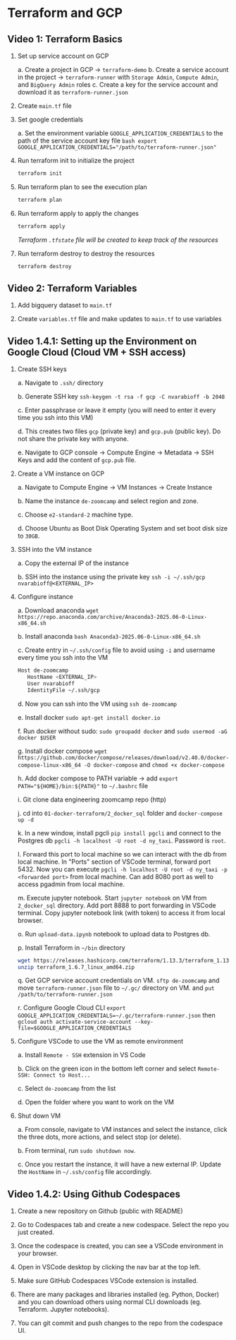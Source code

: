 # Terraform and GCP

## Video 1: Terraform Basics

1. Set up service account on GCP

    a. Create a project in GCP -> `terraform-demo`
    b. Create a service account in the project -> `terraform-runner` with `Storage Admin`, `Compute Admin`, and `BigQuery Admin` roles
    c. Create a key for the service account and download it as `terraform-runner.json`

2. Create `main.tf` file

3. Set google credentials

    a. Set the environment variable `GOOGLE_APPLICATION_CREDENTIALS` to the path of the service account key file
       ```bash
       export GOOGLE_APPLICATION_CREDENTIALS="/path/to/terraform-runner.json"
       ```

4. Run terraform init to initialize the project

   ```bash
   terraform init
   ```

5. Run terraform plan to see the execution plan

   ```bash
   terraform plan
   ```

6. Run terraform apply to apply the changes

   ```bash
   terraform apply
   ```

   *Terraform `.tfstate` file will be created to keep track of the resources*

7. Run terraform destroy to destroy the resources

   ```bash
   terraform destroy
   ```

## Video 2: Terraform Variables

1. Add bigquery dataset to `main.tf`

2. Create `variables.tf` file and make updates to `main.tf` to use variables

## Video 1.4.1: Setting up the Environment on Google Cloud (Cloud VM + SSH access)

1. Create SSH keys

   a. Navigate to `.ssh/` directory

   b. Generate SSH key `ssh-keygen -t rsa -f gcp -C nvarabioff -b 2048`

   c. Enter passphrase or leave it empty (you will need to enter it every time you ssh into this VM)

   d. This creates two files `gcp` (private key) and `gcp.pub` (public key). Do not share the private key with anyone.

   e. Navigate to GCP console -> Compute Engine -> Metadata -> SSH Keys and add the content of `gcp.pub` file.

2. Create a VM instance on GCP

   a. Navigate to Compute Engine -> VM Instances -> Create Instance

   b. Name the instance `de-zoomcamp` and select region and zone.

   c. Choose `e2-standard-2` machine type.

   d. Choose Ubuntu as Boot Disk Operating System and set boot disk size to `30GB`.

3. SSH into the VM instance

   a. Copy the external IP of the instance

   b. SSH into the instance using the private key `ssh -i ~/.ssh/gcp nvarabioff@<EXTERNAL_IP>`

4. Configure instance

   a. Download anaconda `wget https://repo.anaconda.com/archive/Anaconda3-2025.06-0-Linux-x86_64.sh`

   b. Install anaconda `bash Anaconda3-2025.06-0-Linux-x86_64.sh`

   c. Create entry in `~/.ssh/config` file to avoid using `-i` and username every time you ssh into the VM

      ```bash
      Host de-zoomcamp
         HostName <EXTERNAL_IP>
         User nvarabioff
         IdentityFile ~/.ssh/gcp
      ```

   d. Now you can ssh into the VM using `ssh de-zoomcamp`

   e. Install docker `sudo apt-get install docker.io`

   f. Run docker without sudo: `sudo groupadd docker` and `sudo usermod -aG docker $USER`

   g. Install docker compose `wget https://github.com/docker/compose/releases/download/v2.40.0/docker-compose-linux-x86_64 -O docker-compose` and `chmod +x docker-compose`

   h. Add docker compose to PATH variable -> add `export PATH="${HOME}/bin:${PATH}"` to `~/.bashrc` file

   i. Git clone data engineering zoomcamp repo (http)

   j. cd into `01-docker-terraform/2_docker_sql` folder and `docker-compose up -d`

   k. In a new window, install pgcli `pip install pgcli` and connect to the Postgres db `pgcli -h localhost -U root -d ny_taxi`. Password is `root`.

   l. Forward this port to local machine so we can interact with the db from local machine. In "Ports" section of VSCode terminal, forward port 5432. Now you can execute `pgcli -h localhost -U root -d ny_taxi -p <forwarded port>` from local machine. Can add 8080 port as well to access pgadmin from local machine.

   m. Execute jupyter notebook. Start `jupyter notebook` on VM from `2_docker_sql` directory. Add port 8888 to port forwarding in VSCode terminal. Copy jupyter notebook link (with token) to access it from local browser.

   o. Run `upload-data.ipynb` notebook to upload data to Postgres db.

   p. Install Terraform in `~/bin` directory

      ```bash
      wget https://releases.hashicorp.com/terraform/1.13.3/terraform_1.13.3_linux_amd64.zip
      unzip terraform_1.6.7_linux_amd64.zip
      ```

   q. Get GCP service account credentials on VM. `sftp de-zoomcamp` and move `terraform-runner.json` file to `~/.gc/` directory on VM. and `put /path/to/terraform-runner.json`

   r. Configure Google Cloud CLI `export GOOGLE_APPLICATION_CREDENTIALS=~/.gc/terraform-runner.json` then `gcloud auth activate-service-account --key-file=$GOOGLE_APPLICATION_CREDENTIALS`

5. Configure VSCode to use the VM as remote environment

   a. Install `Remote - SSH` extension in VS Code

   b. Click on the green icon in the bottom left corner and select `Remote-SSH: Connect to Host...`

   c. Select `de-zoomcamp` from the list

   d. Open the folder where you want to work on the VM

6. Shut down VM

   a. From console, navigate to VM instances and select the instance, click the three dots, more actions, and select stop (or delete).

   b. From terminal, run `sudo shutdown now`.

   c. Once you restart the instance, it will have a new external IP. Update the `HostName` in `~/.ssh/config` file accordingly.

## Video 1.4.2:  Using Github Codespaces

1. Create a new repository on Github (public with README)

2. Go to Codespaces tab and create a new codespace. Select the repo you just created.

3. Once the codespace is created, you can see a VSCode environment in your browser.

4. Open in VSCode desktop by clicking the nav bar at the top left.

5. Make sure GitHub Codespaces VSCode extension is installed.

6. There are many packages and libraries installed (eg. Python, Docker) and you can download others using normal CLI downloads (eg. Terraform. Jupyter notebooks).

7. You can git commit and push changes to the repo from the codespace UI.